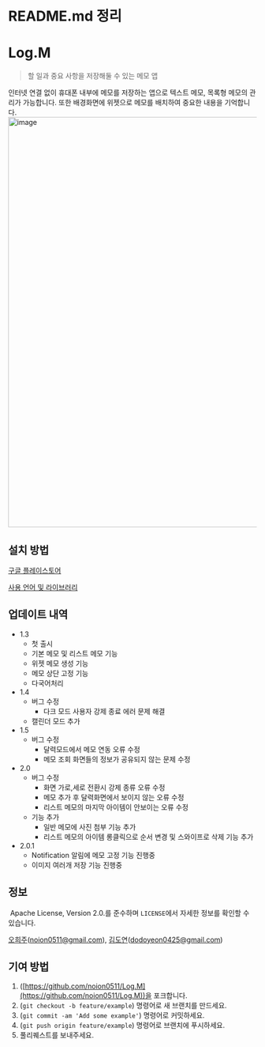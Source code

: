 # README.md 정리

# Log.M

> 할 일과 중요 사항을 저장해둘 수 있는 메모 앱
> 

인터넷 연결 없이 휴대폰 내부에 메모를 저장하는 앱으로 텍스트 메모, 목록형 메모의 관리가 가능합니다. 또한 배경화면에 위젯으로 메모를 배치하여 중요한 내용을 기억합니다.
<img width="830" alt="image" src="https://github.com/noion0511/Log.M/assets/52189097/2604e460-c2bd-429c-98ed-e1394e242b1b">


## 설치 방법

[구글 플레이스토어](https://play.google.com/store/apps/details?id=com.likewhile.meme)

[사용 언어 및 라이브러리](https://www.notion.so/b7350d517fce470cabd1183213ccd3a7?pvs=21)

## 업데이트 내역

- 1.3
    - 첫 출시
    - 기본 메모 및 리스트 메모 기능
    - 위젯 메모 생성 기능
    - 메모 상단 고정 기능
    - 다국어처리
- 1.4
    - 버그 수정
        - 다크 모드 사용자 강제 종료 에러 문제 해결
    - 캘린더 모드 추가
- 1.5
    - 버그 수정
        - 달력모드에서 메모 연동 오류 수정
        - 메모 조회 화면들의 정보가 공유되지 않는 문제 수정
- 2.0
    - 버그 수정
        - 화면 가로,세로 전환시 강제 종류 오류 수정
        - 메모 추가 후 달력화면에서 보이지 않는 오류 수정
        - 리스트 메모의 마지막 아이템이 안보이는 오류 수정
    - 기능 추가
        - 일반 메모에 사진 첨부 기능 추가
        - 리스트 메모의 아이템 롱클릭으로 순서 변경 및 스와이프로 삭제 기능 추가
- 2.0.1
    - Notification 알림에 메모 고정 기능 진행중
    - 이미지 여러개 저장 기능 진행중

## 정보

 Apache License, Version 2.0.를 준수하며 `LICENSE`에서 자세한 정보를 확인할 수 있습니다.

[오희주](https://github.com/noion0511)(noion0511@gmail.com), [김도연](https://github.com/DodoKim0425)(dodoyeon0425@gmail.com)

## 기여 방법

1. ([https://github.com/noion0511/Log.M](https://github.com/noion0511/Log.M))을 포크합니다.
2. (`git checkout -b feature/example`) 명령어로 새 브랜치를 만드세요.
3. (`git commit -am 'Add some example'`) 명령어로 커밋하세요.
4. (`git push origin feature/example`) 명령어로 브랜치에 푸시하세요.
5. 풀리퀘스트를 보내주세요.
